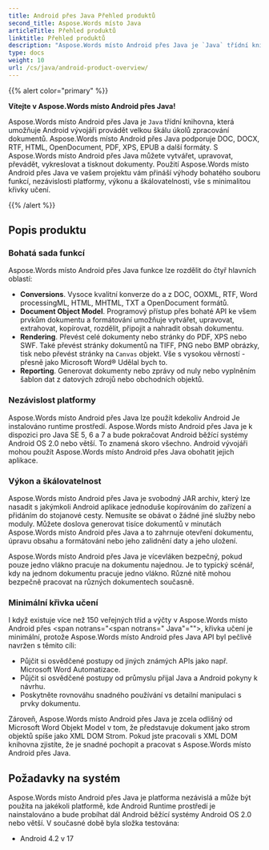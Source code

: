 ```yaml
---
title: Android přes Java Přehled produktů
second_title: Aspose.Words místo Java
articleTitle: Přehled produktů
linktitle: Přehled produktů
description: "Aspose.Words místo Android přes Java je `Java` třídní knihovna, která umožňuje Android vývojáři provádět velkou škálu úkolů zpracování dokumentů."
type: docs
weight: 10
url: /cs/java/android-product-overview/
---
```


{{% alert color="primary" %}}

**Vítejte v Aspose.Words místo Android přes Java!**

Aspose.Words místo Android přes Java je `Java` třídní knihovna, která umožňuje Android vývojáři provádět velkou škálu úkolů zpracování dokumentů. Aspose.Words místo Android přes Java podporuje DOC, DOCX, RTF, HTML, OpenDocument, PDF, XPS, EPUB a další formáty. S Aspose.Words místo Android přes Java můžete vytvářet, upravovat, převádět, vykreslovat a tisknout dokumenty. Použití Aspose.Words místo Android přes Java ve vašem projektu vám přináší výhody bohatého souboru funkcí, nezávislosti platformy, výkonu a škálovatelnosti, vše s minimalitou křivky učení.

{{% /alert %}}

## Popis produktu

### Bohatá sada funkcí

Aspose.Words místo Android přes Java funkce lze rozdělit do čtyř hlavních oblastí:

- **Conversions**. Vysoce kvalitní konverze do a z DOC, OOXML, RTF, Word processingML, HTML, MHTML, TXT a OpenDocument formátů.
- **Document Object Model**. Programový přístup přes bohaté API ke všem prvkům dokumentu a formátování umožňuje vytvářet, upravovat, extrahovat, kopírovat, rozdělit, připojit a nahradit obsah dokumentu.
- **Rendering**. Převést celé dokumenty nebo stránky do PDF, XPS nebo SWF. Také převést stránky dokumentů na TIFF, PNG nebo BMP obrázky, tisk nebo převést stránky na `Canvas` objekt. Vše s vysokou věrností - přesně jako Microsoft Word® Udělal bych to.
- **Reporting**. Generovat dokumenty nebo zprávy od nuly nebo vyplněním šablon dat z datových zdrojů nebo obchodních objektů.

### Nezávislost platformy

Aspose.Words místo Android přes Java lze použít kdekoliv Android Je instalováno runtime prostředí. Aspose.Words místo Android přes Java je k dispozici pro Java SE 5, 6 a 7 a bude pokračovat Android běžící systémy Android OS 2.0 nebo větší. To znamená skoro všechno. Android vývojáři mohou použít Aspose.Words místo Android přes Java obohatit jejich aplikace.

### Výkon a škálovatelnost

Aspose.Words místo Android přes Java je svobodný JAR archiv, který lze nasadit s jakýmkoli Android aplikace jednoduše kopírováním do zařízení a přidáním do stojanové cesty. Nemusíte se obávat o žádné jiné služby nebo moduly. Můžete doslova generovat tisíce dokumentů v minutách Aspose.Words místo Android přes Java a to zahrnuje otevření dokumentu, úpravu obsahu a formátování nebo jeho zalidnění daty a jeho uložení.

Aspose.Words místo Android přes Java je vícevláken bezpečný, pokud pouze jedno vlákno pracuje na dokumentu najednou. Je to typický scénář, kdy na jednom dokumentu pracuje jedno vlákno. Různé nitě mohou bezpečně pracovat na různých dokumentech současně.

### Minimální křivka učení

I když existuje více než 150 veřejných tříd a výčty v Aspose.Words místo Android přes <span notrans="<span notrans=" Java"=""></span>, křivka učení je minimální, protože Aspose.Words místo Android přes Java API byl pečlivě navržen s těmito cíli:

- Půjčit si osvědčené postupy od jiných známých APIs jako např. Microsoft Word Automatizace.
- Půjčit si osvědčené postupy od průmyslu přijal Java a Android pokyny k návrhu.
- Poskytněte rovnováhu snadného používání vs detailní manipulaci s prvky dokumentu.

Zároveň, Aspose.Words místo Android přes Java je zcela odlišný od Microsoft Word Objekt Model v tom, že představuje dokument jako strom objektů spíše jako XML DOM Strom. Pokud jste pracovali s XML DOM knihovna zjistíte, že je snadné pochopit a pracovat s Aspose.Words místo Android přes Java.

## Požadavky na systém

Aspose.Words místo Android přes Java je platforma nezávislá a může být použita na jakékoli platformě, kde Android Runtime prostředí je nainstalováno a bude probíhat dál Android běžící systémy Android OS 2.0 nebo větší. V současné době byla složka testována:

- Android 4.2 v 17
